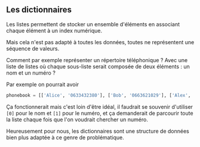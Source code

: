 ## Les dictionnaires

Les listes permettent de stocker un ensemble d'éléments en associant chaque élément à un index numérique.

Mais cela n'est pas adapté à toutes les données, toutes ne représentent une séquence de valeurs.

Comment par exemple représenter un répertoire téléphonique ? Avec une liste de listes où chaque sous-liste serait composée de deux éléments : un nom et un numéro ?

Par exemple on pourrait avoir

```python
phonebook = [['Alice', '0633432380'], ['Bob', '0663621029'], ['Alex', '0714381809']]
```

Ça fonctionnerait mais c'est loin d'être idéal, il faudrait se souvenir d'utiliser `[0]` pour le nom et `[1]` pour le numéro, et ça demanderait de parcourir toute la liste chaque fois que l'on voudrait chercher un numéro.

Heureusement pour nous, les dictionnaires sont une structure de données bien plus adaptée à ce genre de problématique.
